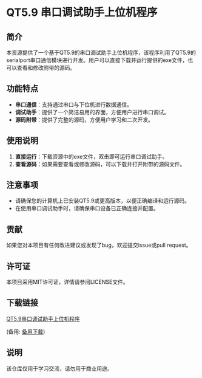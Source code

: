 # QT5.9 串口调试助手上位机程序

## 简介

本资源提供了一个基于QT5.9的串口调试助手上位机程序，该程序利用了QT5.9的serialport串口通信模块进行开发。用户可以直接下载并运行提供的exe文件，也可以查看和修改附带的源码。

## 功能特点

- **串口通信**：支持通过串口与下位机进行数据通信。
- **调试助手**：提供了一个简洁易用的界面，方便用户进行串口调试。
- **源码附带**：提供了完整的源码，方便用户学习和二次开发。

## 使用说明

1. **直接运行**：下载资源中的exe文件，双击即可运行串口调试助手。
2. **查看源码**：如果需要查看或修改源码，可以下载并打开附带的源码文件。

## 注意事项

- 请确保您的计算机上已安装QT5.9或更高版本，以便正确编译和运行源码。
- 在使用串口调试助手时，请确保串口设备已正确连接并配置。

## 贡献

如果您对本项目有任何改进建议或发现了bug，欢迎提交issue或pull request。

## 许可证

本项目采用MIT许可证，详情请参阅LICENSE文件。

## 下载链接
[QT5.9串口调试助手上位机程序](https://pan.quark.cn/s/b0c69047f452) 

(备用: [备用下载](https://pan.baidu.com/s/1hdwS30W7DUWb5KfCl7MUcw?pwd=9g6l))

## 说明

该仓库仅用于学习交流，请勿用于商业用途。
